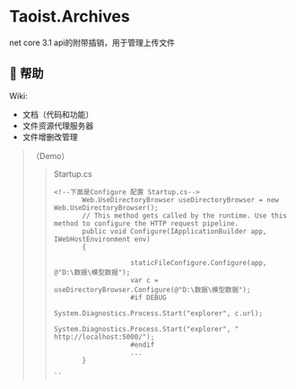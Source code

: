 # Taoist.Archives
net core 3.1 api的附带插销，用于管理上传文件
## 📗 帮助
Wiki:

* 文档（代码和功能）
* 文件资源代理服务器
* 文件增删改管理

> （Demo）
>> Startup.cs
>> ```
>> <!--下面是Configure 配置 Startup.cs-->
>>        Web.UseDirectoryBrowser useDirectoryBrowser = new Web.UseDirectoryBrowser();
>>        // This method gets called by the runtime. Use this method to configure the HTTP request pipeline.
>>        public void Configure(IApplicationBuilder app, IWebHostEnvironment env)
>>        {
>>
>>                    staticFileConfigure.Configure(app, @"D:\数据\模型数据");
>>                    var c =   useDirectoryBrowser.Configure(@"D:\数据\模型数据");
>>                    #if DEBUG
>>                      System.Diagnostics.Process.Start("explorer", c.url);
>>                      System.Diagnostics.Process.Start("explorer", " http://localhost:5000/");
>>                    #endif
>>                    ...
>>        }
>> 
>> ``
